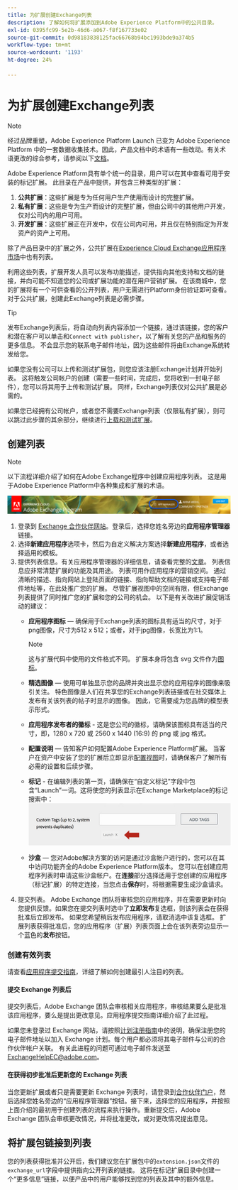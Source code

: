 ```yaml
---
title: 为扩展创建Exchange列表
description: 了解如何将扩展添加到Adobe Experience Platform中的公共目录。
exl-id: 0395fc99-5e2b-46d6-a067-f8f167733e02
source-git-commit: 0d98183838125fac66768b94bc1993bde9a374b5
workflow-type: tm+mt
source-wordcount: '1193'
ht-degree: 24%

---
```


# 为扩展创建Exchange列表

>[!NOTE]
>
>经过品牌重塑，Adobe Experience Platform Launch 已变为 Adobe Experience Platform 中的一套数据收集技术。因此，产品文档中的术语有一些改动。有关术语更改的综合参考，请参阅以下[文档](../../term-updates.md)。

Adobe Experience Platform具有单个统一的目录，用户可以在其中查看可用于安装的标记扩展。 此目录在产品中提供，并包含三种类型的扩展：

1. **公共扩展**：这些扩展是专为任何用户生产使用而设计的完整扩展。
1. **私有扩展**：这些是专为生产而设计的完整扩展，但由公司中的其他用户开发，仅对公司内的用户可用。
1. **开发扩展**：这些扩展正在开发中，仅在公司内可用，并且仅在特别指定为开发资产的资产上可用。

除了产品目录中的扩展之外，公共扩展在[Experience Cloud Exchange应用程序市场](https://exchange.adobe.com/apps/browse/ec)中也有列表。

利用这些列表，扩展开发人员可以发布功能描述，提供指向其他支持和文档的链接，并向可能不知道您的公司或扩展功能的潜在用户营销扩展。 在该商城中，您的扩展将有一个可供查看的公开列表，用户无需进行Platform身份验证即可查看。 对于公共扩展，创建此Exchange列表是必需步骤。

>[!TIP]
>
>发布Exchange列表后，将自动向列表内容添加一个链接，通过该链接，您的客户和潜在客户可以单击和`Connect with publisher`，以了解有关您的产品和服务的更多信息。 不会显示您的联系电子邮件地址，因为这些邮件将由Exchange系统转发给您。

如果您没有公司可以上传和测试扩展包，则您应该注册Exchange计划并开始列表。 这将触发公司帐户的创建（需要一些时间，完成后，您将收到一封电子邮件），您可以将其用于上传和测试扩展。 同样，Exchange列表仅对公共扩展是必需的。

如果您已经拥有公司帐户，或者您不需要Exchange列表（仅限私有扩展），则可以跳过此步骤的其余部分，继续进行[上载和测试扩展](./upload-and-test.md)。

## 创建列表

>[!NOTE]
>
>以下流程详细介绍了如何在Adobe Exchange程序中创建应用程序列表。 这是用于Adobe Experience Platform中各种集成和扩展的术语。

![Experience Cloud App Manager链接位置](../images/getting-started/app-mgr-link.png)

1. 登录到 [Exchange 合作伙伴网站](https://partners.adobe.com/exchangeprogram/experiencecloud)。登录后，选择您姓名旁边的&#x200B;**应用程序管理器**&#x200B;链接。
1. 选择&#x200B;**新建应用程序**&#x200B;选项卡，然后为自定义解决方案选择&#x200B;**新建应用程序**，或者选择适用的模板。
1. 提供列表信息。有关应用程序管理器的详细信息，请查看完整的[文章](https://adobeexchangeec.zendesk.com/hc/en-us/articles/360024197931)。 列表信息应非常清楚扩展的功能及其用途。 列表可用作应用程序的营销空间。 通过清晰的描述、指向网站上登陆页面的链接、指向帮助文档的链接或支持电子邮件地址等，在此处推广您的扩展。 尽管扩展视图中的空间有限，但Exchange列表提供了同时推广您的扩展和您的公司的机会。 以下是有关改进扩展促销活动的建议：
   - **应用程序图标** — 确保用于Exchange列表的图标具有适当的尺寸，对于png图像，尺寸为512 x 512；或者，对于jpg图像，长宽比为1:1。

     >[!NOTE]
     >
     >这与扩展代码中使用的文件格式不同。 扩展本身将包含 svg 文件作为[图标](../manifest.md)。

   - **精选图像** — 使用可单独显示您的品牌并突出显示您的应用程序的图像来吸引关注。 特色图像是人们在共享您的Exchange列表链接或在社交媒体上发布有关该列表的帖子时显示的图像。 因此，它需要成为您品牌的模型表示形式。
   - **应用程序发布者的徽标** - 这是您公司的徽标，请确保该图标具有适当的尺寸，即，1280 x 720 或 2560 x 1440 (16:9) 的 png 或 jpg 格式。
   - **配置说明** — 告知客户如何配置Adobe Experience Platform扩展。 当客户在资产中安装了您的扩展后立即显示[配置视图](../configuration.md)时，请确保客户了解所有必需的设置和后续步骤。
   - **标记** - 在编辑列表的第一页，请确保在“自定义标记”字段中包含“Launch”一词。这将使您的列表显示在Exchange Marketplace的标记搜索中：
     ![](../images/getting-started/custom-tags.jpg)
   - **沙盒** — 您对Adobe解决方案的访问是通过沙盒帐户进行的，您可以在其中访问功能齐全的Adobe Experience Platform版本。 您可以在创建应用程序列表时申请这些沙盒帐户。在&#x200B;**连接**&#x200B;部分选择适用于您创建的应用程序（标记扩展）的特定连接，当您点击&#x200B;**保存**&#x200B;时，将根据需要生成沙盒请求。
1. 提交列表。 Adobe Exchange 团队将审核您的应用程序，并在需要更新时向您提供反馈。如果您在提交列表时选中了&#x200B;**立即发布**&#x200B;复选框，则该列表会在获得批准后立即发布。 如果您希望稍后发布应用程序，请取消选中该复选框。 扩展列表获得批准后，您的应用程序（扩展）列表页面上会在该列表旁边显示一个蓝色的&#x200B;**发布**&#x200B;按钮。

### 创建有效列表

请查看[应用程序提交指南](https://partners.adobe.com/exchangeprogram/experiencecloud/build/ec-exchange.html)，详细了解如何创建最引人注目的列表。

#### 提交 Exchange 列表后

提交列表后，Adobe Exchange 团队会审核相关应用程序，审核结果要么是批准该应用程序，要么是提出更改意见。应用程序提交指南详细介绍了此过程。

如果您未登录过 Exchange 网站，请按照[计划注册指南](https://partners.adobe.com/content/mcp/us/en/home/reg-guide.html)中的说明，确保注册您的电子邮件地址以加入 Exchange 计划。每个用户都必须将其电子邮件与公司的合作伙伴帐户关联。 有关此进程的问题可通过电子邮件发送至<ExchangeHelpEC@adobe.com>。

#### 在获得初步批准后更新您的 Exchange 列表

当您更新扩展或者只是需要更新 Exchange 列表时，请登录到[合作伙伴门户](https://partners.adobe.com/exchangeprogram/experiencecloud)，然后选择您姓名旁边的“应用程序管理器”按钮。接下来，选择您的应用程序，并按照上面介绍的最初用于创建列表的流程来执行操作。重新提交后，Adobe Exchange 团队会审核更改情况，并将批准更改，或对更改情况提出意见。

## 将扩展包链接到列表

您的列表获得批准并公开后，我们建议您在扩展包中的`extension.json`文件的`exchange_url`字段中提供指向公开列表的链接。  这将在标记扩展目录中创建一个“更多信息”链接，以便产品中的用户能够找到您的列表及其中的额外信息。
